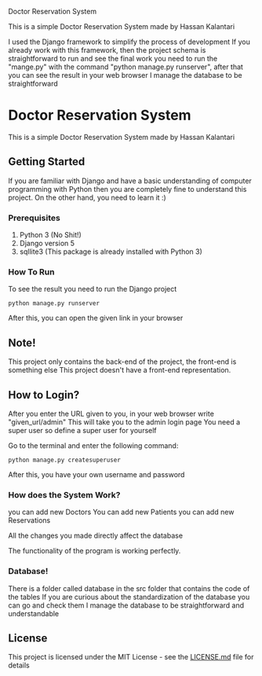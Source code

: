 Doctor Reservation System

This is a simple Doctor Reservation System made by Hassan Kalantari

I used the Django framework to simplify the process of development
If you already work with this framework, then the project schema is straightforward
to run and see the final work you need to run the "mange.py" with the command "python manage.py runserver", after that you can see the result in your web browser
I manage the database to be straightforward


# Doctor Reservation System

This is a simple Doctor Reservation System made by Hassan Kalantari

## Getting Started

If you are familiar with Django and have a basic understanding of computer programming with Python then you are completely fine to understand this project.
On the other hand, you need to learn it :)

### Prerequisites

1. Python 3 (No Shit!)
2. Django version 5
3. sqllite3 (This package is already installed with Python 3)

### How To Run

To see the result you need to run the Django project

```
python manage.py runserver
```

After this, you can open the given link in your browser

## Note!

This project only contains the back-end of the project, the front-end is something else
This project doesn't have a front-end representation.

## How to Login?

After you enter the URL given to you, in your web browser write "given_url/admin"
This will take you to the admin login page
You need a super user so define a super user for yourself

Go to the terminal and enter the following command:

```
python manage.py createsuperuser
```

After this, you have your own username and password 

### How does the System Work?

you can add new Doctors
You can add new Patients 
you can add new Reservations

All the changes you made directly affect the database

The functionality of the program is working perfectly.


### Database!

There is a folder called database in the src folder that contains the code of the tables
If you are curious about the standardization of the database you can go and check them
I manage the database to be straightforward and understandable

## License

This project is licensed under the MIT License - see the [LICENSE.md](LICENSE.md) file for details
